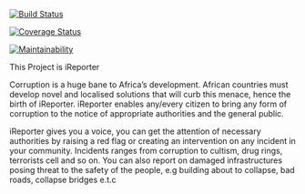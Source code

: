 
[![Build Status](https://travis-ci.org/hustlaviola/iReporter.svg?branch=develop)](https://travis-ci.org/hustlaviola/iReporter)

[![Coverage Status](https://coveralls.io/repos/github/hustlaviola/iReporter/badge.svg?branch=develop)](https://coveralls.io/github/hustlaviola/iReporter?branch=develop)

[![Maintainability](https://api.codeclimate.com/v1/badges/22b0da361445b996ceae/maintainability)](https://codeclimate.com/github/hustlaviola/iReporter/maintainability)


This Project is iReporter

Corruption is a huge bane to Africa’s development. African countries must develop novel and
localised solutions that will curb this menace, hence the birth of iReporter. iReporter enables
any/every citizen to bring any form of corruption to the notice of appropriate authorities and the
general public.

iReporter gives you a voice, you can get the attention of necessary authorities 
by raising a red flag or creating an intervention on any incident in your community.
Incidents ranges from corruption to cultism, drug rings, terrorists cell and so on.
You can also report on damaged infrastructures posing threat to the safety of the people,
e.g building about to collapse, bad roads, collapse bridges e.t.c
